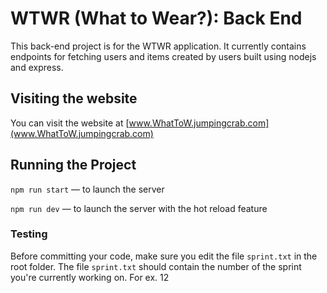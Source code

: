 # WTWR (What to Wear?): Back End
  This back-end project is for the WTWR application. It currently contains endpoints for fetching users and items created by users built using nodejs and express.

## Visiting the website
  You can visit the website at [www.WhatToW.jumpingcrab.com](www.WhatToW.jumpingcrab.com)

## Running the Project
`npm run start` — to launch the server 

`npm run dev` — to launch the server with the hot reload feature

### Testing
Before committing your code, make sure you edit the file `sprint.txt` in the root folder. The file `sprint.txt` should contain the number of the sprint you're currently working on. For ex. 12
